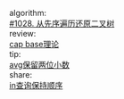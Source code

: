

algorithm:   
[#1028. 从先序遍历还原二叉树](/algorithm/arts_week32_20200615/solution.php)    
review:   
[cap base理论](/review/arts_week32_20200615/readme.md)  
tip:   
[avg保留两位小数](/tip/arts_week32_20200615/avg保留两位小数.md)  
share:   
[in查询保持顺序](/share/arts_week32_20200615/in查询保持顺序.md)   
